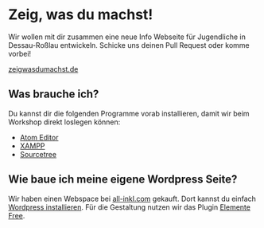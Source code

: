 # Zeig, was du machst!

Wir wollen mit dir zusammen eine neue Info Webseite für Jugendliche in Dessau-Roßlau entwickeln. Schicke uns deinen Pull Request oder komme vorbei!

[zeigwasdumachst.de](https://zeigwasdumachst.de)

## Was brauche ich?

Du kannst dir die folgenden Programme vorab installieren, damit wir beim Workshop direkt loslegen können:

* [Atom Editor](https://atom.io/)
* [XAMPP](https://www.apachefriends.org/de/download.html)
* [Sourcetree](https://www.sourcetreeapp.com/)

## Wie baue ich meine eigene Wordpress Seite?

Wir haben einen Webspace bei [all-inkl.com](https://all-inkl.com) gekauft. Dort kannst du einfach [Wordpress installieren](https://m.youtube.com/watch?v=YMR_N_vOjOk). Für die Gestaltung nutzen wir das Plugin [Elemente Free](https://de.wordpress.org/plugins/elementor/).
